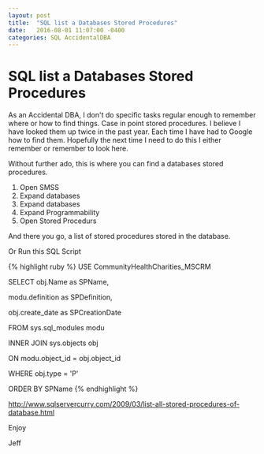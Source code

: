 ```yaml
---
layout: post
title:  "SQL list a Databases Stored Procedures"
date:   2016-08-01 11:07:00 -0400
categories: SQL AccidentalDBA
---
```

# SQL list a Databases Stored Procedures # 

As an Accidental DBA, I don't do specific tasks regular enough to remember where or how to find things.  Case in point stored procedures.  I believe I have looked them up twice in the past year.  Each time I have had to Google how to find them.  Hopefully the next time I need to do this I either remember or remember to look here.

Without further ado, this is where you can find a databases stored procedures.

1. Open SMSS
2. Expand databases
3. Expand databases
4. Expand Programmability
5. Open Stored Procedurs

And there you go, a list of stored procedures stored in the database.

Or Run this SQL Script

{% highlight ruby %} 
USE CommunityHealthCharities_MSCRM

SELECT obj.Name as SPName, 

modu.definition as SPDefinition, 

obj.create_date as SPCreationDate

FROM sys.sql_modules modu 

INNER JOIN sys.objects obj 

ON modu.object_id = obj.object_id 

WHERE obj.type = 'P' 

ORDER BY SPName
{% endhighlight %}

http://www.sqlservercurry.com/2009/03/list-all-stored-procedures-of-database.html

Enjoy

Jeff